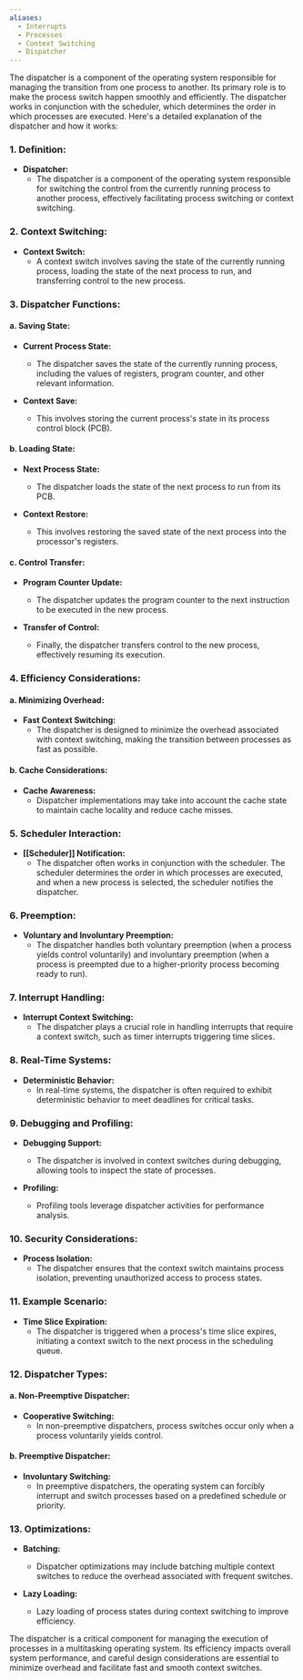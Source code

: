 ```yaml
---
aliases:
  - Interrupts
  - Processes
  - Context Switching
  - Dispatcher
---
```

The dispatcher is a component of the operating system responsible for managing the transition from one process to another. Its primary role is to make the process switch happen smoothly and efficiently. The dispatcher works in conjunction with the scheduler, which determines the order in which processes are executed. Here's a detailed explanation of the dispatcher and how it works:

### 1. **Definition:**

- **Dispatcher:**
  - The dispatcher is a component of the operating system responsible for switching the control from the currently running process to another process, effectively facilitating process switching or context switching.

### 2. **Context Switching:**

- **Context Switch:**
  - A context switch involves saving the state of the currently running process, loading the state of the next process to run, and transferring control to the new process.

### 3. **Dispatcher Functions:**

#### a. **Saving State:**

- **Current Process State:**
  - The dispatcher saves the state of the currently running process, including the values of registers, program counter, and other relevant information.

- **Context Save:**
  - This involves storing the current process's state in its process control block (PCB).

#### b. **Loading State:**

- **Next Process State:**
  - The dispatcher loads the state of the next process to run from its PCB.

- **Context Restore:**
  - This involves restoring the saved state of the next process into the processor's registers.

#### c. **Control Transfer:**

- **Program Counter Update:**
  - The dispatcher updates the program counter to the next instruction to be executed in the new process.

- **Transfer of Control:**
  - Finally, the dispatcher transfers control to the new process, effectively resuming its execution.

### 4. **Efficiency Considerations:**

#### a. **Minimizing Overhead:**

- **Fast Context Switching:**
  - The dispatcher is designed to minimize the overhead associated with context switching, making the transition between processes as fast as possible.

#### b. **Cache Considerations:**

- **Cache Awareness:**
  - Dispatcher implementations may take into account the cache state to maintain cache locality and reduce cache misses.

### 5. **Scheduler Interaction:**

- **[[Scheduler]] Notification:**
  - The dispatcher often works in conjunction with the scheduler. The scheduler determines the order in which processes are executed, and when a new process is selected, the scheduler notifies the dispatcher.

### 6. **Preemption:**

- **Voluntary and Involuntary Preemption:**
  - The dispatcher handles both voluntary preemption (when a process yields control voluntarily) and involuntary preemption (when a process is preempted due to a higher-priority process becoming ready to run).

### 7. **Interrupt Handling:**

- **Interrupt Context Switching:**
  - The dispatcher plays a crucial role in handling interrupts that require a context switch, such as timer interrupts triggering time slices.

### 8. **Real-Time Systems:**

- **Deterministic Behavior:**
  - In real-time systems, the dispatcher is often required to exhibit deterministic behavior to meet deadlines for critical tasks.

### 9. **Debugging and Profiling:**

- **Debugging Support:**
  - The dispatcher is involved in context switches during debugging, allowing tools to inspect the state of processes.

- **Profiling:**
  - Profiling tools leverage dispatcher activities for performance analysis.

### 10. **Security Considerations:**

- **Process Isolation:**
  - The dispatcher ensures that the context switch maintains process isolation, preventing unauthorized access to process states.

### 11. **Example Scenario:**

- **Time Slice Expiration:**
  - The dispatcher is triggered when a process's time slice expires, initiating a context switch to the next process in the scheduling queue.

### 12. **Dispatcher Types:**

#### a. **Non-Preemptive Dispatcher:**

- **Cooperative Switching:**
  - In non-preemptive dispatchers, process switches occur only when a process voluntarily yields control.

#### b. **Preemptive Dispatcher:**

- **Involuntary Switching:**
  - In preemptive dispatchers, the operating system can forcibly interrupt and switch processes based on a predefined schedule or priority.

### 13. **Optimizations:**

- **Batching:**
  - Dispatcher optimizations may include batching multiple context switches to reduce the overhead associated with frequent switches.

- **Lazy Loading:**
  - Lazy loading of process states during context switching to improve efficiency.

The dispatcher is a critical component for managing the execution of processes in a multitasking operating system. Its efficiency impacts overall system performance, and careful design considerations are essential to minimize overhead and facilitate fast and smooth context switches.